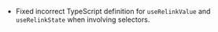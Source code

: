* Fixed incorrect TypeScript definition for `useRelinkValue` and `useRelinkState` when involving selectors.
